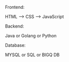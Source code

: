 Frontend:

HTML --> CSS --> JavaScript

Backend:

Java or Golang or Python


Database:

MYSQL or SQL or BIGQ DB